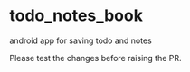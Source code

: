 # todo_notes_book
android app for saving todo and notes

Please test the changes before raising the PR.
